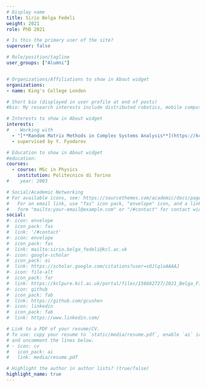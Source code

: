 ```yaml
---
# Display name
title: Sirio Belga Fedeli
weight: 2021
role: PhD 2021

# Is this the primary user of the site?
superuser: false

# Role/position/tagline
user_groups: ["Alumni"]


# Organizations/Affiliations to show in About widget
organizations:
- name: King's College London

# Short bio (displayed in user profile at end of posts)
#bio: My research interests include distributed robotics, mobile computing and programmable matter.

# Interests to show in About widget
interests:
#  - Working with 
  - "[**Random Matrix Methods in Complex Systems Analysis**](https://kclpure.kcl.ac.uk/portal/en/theses/random-matrix-methods-in-complex-systems-analysis(3c9917e5-8adc-44c7-b791-e61f82dcc349).html)" 
  - supervised by Y. Fyodorov

# Education to show in About widget
#education:
courses:
  - course: MSc in Physics
    institution: Politecnico di Torino
#    year: 2003

# Social/Academic Networking
# For available icons, see: https://sourcethemes.com/academic/docs/page-builder/#icons
#   For an email link, use "fas" icon pack, "envelope" icon, and a link in the
#   form "mailto:your-email@example.com" or "/#contact" for contact widget.
social:
#- icon: envelope
#  icon_pack: fas
#  link: '/#contact'
#- icon: envelope
#  icon_pack: fas
#  link: mailto:sirio.belga_fedeli@kcl.ac.uk
#- icon: google-scholar
#  icon_pack: ai
#  link: https://scholar.google.com/citations?user=sOJlqloAAAAJ
#- icon: file-alt
#  icon_pack: far
#  link: https://kclpure.kcl.ac.uk/portal/files/156682727/2021_Belga_Fideli_Sirio_1661379_ethesis.pdf
#- icon: github
#  icon_pack: fab
#  link: https://github.com/gcushen
#- icon: linkedin
#  icon_pack: fab
#  link: https://www.linkedin.com/

# Link to a PDF of your resume/CV.
# To use: copy your resume to `static/media/resume.pdf`, enable `ai` icons in `params.toml`,
# and uncomment the lines below.
# - icon: cv
#   icon_pack: ai
#   link: media/resume.pdf

# Highlight the author in author lists? (true/false)
highlight_name: true
---
```

